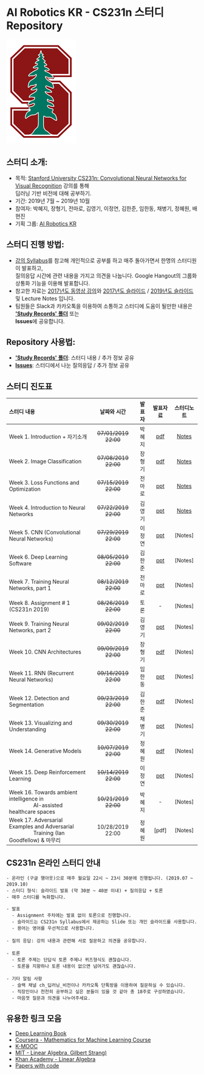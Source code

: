# AI Robotics KR - CS231n 스터디 Repository

![image_link](https://github.com/ai-robotics-kr/cs231n_study/blob/master/images/stanford_logo.png?raw=true)

## 스터디 소개:
- 목적: [Stanford University CS231n: Convolutional Neural Networks for Visual Recognition](http://cs231n.stanford.edu/) 강의를 통해 <br/>딥러닝 기반 비전에 대해 공부하기.
- 기간: 2019년 7월 ~ 2019년 10월
- 참여자: 박혜지, 장형기, 전마로, 김영기, 이정연, 김한준, 임한동, 채병기, 정혜원, 배현진
- 기획 그룹: [AI Robotics KR](https://www.facebook.com/groups/airoboticskr/)

## 스터디 진행 방법:
- [강의 Syllabus](http://cs231n.stanford.edu/syllabus.html)를 참고해 개인적으로 공부를 하고 매주 돌아가면서 한명의 스터디원이 발표하고, 
<br/>질의응답 시간에 관련 내용을 가지고 의견을 나눕니다. Google Hangout의 그룹화상통화 기능을 이용해 발표합니다.
- 참고한 자료는 [2017년도 동영상 강의](https://www.youtube.com/playlist?list=PL3FW7Lu3i5JvHM8ljYj-zLfQRF3EO8sYv)와 [2017년도 슬라이드](http://cs231n.stanford.edu/slides/2017/) / [2019년도 슬라이드](http://cs231n.stanford.edu/slides/2019/) 및 Lecture Notes 입니다.
- 팀원들은 Slack과 카카오톡을 이용하여 소통하고 스터디에 도움이 될만한 내용은 **['Study Records' 폴더](https://github.com/ai-robotics-kr/cs231n_study/tree/master/study_records)** 또는 <br/>**Issues**에 공유합니다.

## Repository 사용법:
- **['Study Records' 폴더](https://github.com/ai-robotics-kr/cs231n_study/tree/master/study_records)**: 스터디 내용 / 추가 정보 공유
- **[Issues](https://github.com/ai-robotics-kr/CS231n_study/issues)**: 스터디에서 나눈 질의응답 / 추가 정보 공유

## 스터디 진도표
|  스터디 내용  | 날짜와 시간 | 발표자 | 발표자료 | 스터디노트 |
|:------------------------|:---------------------:|:---------------------:|:-----------------:|:--------------------:|
| Week 1. Introduction + 자기소개 | ~~07/01/2019 22:00~~ | 박혜지 | [pdf](https://github.com/ai-robotics-kr/CS231n_study/blob/master/study_records/%EB%B0%9C%ED%91%9C%EC%9E%90%EB%A3%8C/cs231n_2017_lecture1.pdf) | [Notes](https://github.com/ai-robotics-kr/CS231n_study/blob/master/study_records/Lecture1%20정리.md) |
| Week 2. Image Classification | ~~07/08/2019 22:00~~ | 장형기 |[pdf](https://github.com/ai-robotics-kr/CS231n_study/blob/master/study_records/%EB%B0%9C%ED%91%9C%EC%9E%90%EB%A3%8C/cs231n_2017_lecture2.pdf) | [Notes](https://github.com/ai-robotics-kr/CS231n_study/blob/master/study_records/Lecture2%20%EC%A0%95%EB%A6%AC.md) |
| Week 3. Loss Functions and Optimization |  ~~07/15/2019 22:00~~  | 전마로 |[ppt](https://github.com/ai-robotics-kr/CS231n_study/blob/master/study_records/%EB%B0%9C%ED%91%9C%EC%9E%90%EB%A3%8C/cs231n_2017_lecture3.pptx) | [Notes](https://github.com/ai-robotics-kr/CS231n_study/blob/master/study_records/Lecture3%20%EC%A0%95%EB%A6%AC.md) |
| Week 4. Introduction to Neural Networks |  ~~07/22/2019 22:00~~  | 김영기 |[ppt](https://github.com/ai-robotics-kr/CS231n_study/blob/master/study_records/%EB%B0%9C%ED%91%9C%EC%9E%90%EB%A3%8C/cs231n_2017_lecture4.pptx) | [Notes](https://github.com/ai-robotics-kr/CS231n_study/blob/master/study_records/Lecture4%20%EC%A0%95%EB%A6%AC.md) |
| Week 5. CNN (Convolutional Neural Networks) | ~~07/29/2019 22:00~~ | 이정연 |[ppt](https://github.com/ai-robotics-kr/CS231n_study/blob/master/study_records/%EB%B0%9C%ED%91%9C%EC%9E%90%EB%A3%8C/cs231n_2019_lecture05.pptx) | [Notes] |
| Week 6. Deep Learning Software | ~~08/05/2019 22:00~~ | 김한준 |[ppt](https://github.com/ai-robotics-kr/CS231n_study/blob/master/study_records/%EB%B0%9C%ED%91%9C%EC%9E%90%EB%A3%8C/cs231n_2017_lecture5.pptx) | [Notes] |
| Week 7. Training Neural Networks, part 1 | ~~08/12/2019 22:00~~ | 전마로 |[ppt](https://github.com/ai-robotics-kr/CS231n_study/blob/master/study_records/%EB%B0%9C%ED%91%9C%EC%9E%90%EB%A3%8C/cs231n_2017_lecture6.pptx) | [Notes] |
| Week 8. Assignment # 1 (CS231n 2019) | ~~08/26/2019 22:00~~ | 토론 | - | [Notes] |
| Week 9. Training Neural Networks, part 2 | ~~09/02/2019 22:00~~ | 김영기 |[ppt](https://github.com/ai-robotics-kr/CS231n_study/blob/master/study_records/%EB%B0%9C%ED%91%9C%EC%9E%90%EB%A3%8C/cs231n_2017_lecture7.pptx) | [Notes] |
| Week 10. CNN Architectures | ~~09/09/2019 22:00~~ |	장형기 |[pdf](https://github.com/ai-robotics-kr/CS231n_study/blob/master/study_records/%EB%B0%9C%ED%91%9C%EC%9E%90%EB%A3%8C/cs231n_2019_lecture09.pdf) | [Notes] |
| Week 11. RNN (Recurrent Neural Networks) | ~~09/16/2019 22:00~~ | 임한동 |[ppt](https://github.com/ai-robotics-kr/CS231n_study/blob/master/study_records/%EB%B0%9C%ED%91%9C%EC%9E%90%EB%A3%8C/cs231n_2019_lecture10.pptx) | [Notes] |
| Week 12. Detection and Segmentation |	~~09/23/2019 22:00~~ | 김한준 |[pdf](https://github.com/ai-robotics-kr/CS231n_study/blob/master/study_records/%EB%B0%9C%ED%91%9C%EC%9E%90%EB%A3%8C/cs231n_2017_lecture11.pdf) | [Notes] |
| Week 13. Visualizing and Understanding | ~~09/30/2019 22:00~~ | 채병기 |[ppt](https://github.com/ai-robotics-kr/CS231n_study/blob/master/study_records/%EB%B0%9C%ED%91%9C%EC%9E%90%EB%A3%8C/cs231n_2017_lecture12.ppt) | [Notes] |
| Week 14. Generative Models | ~~10/07/2019 22:00~~ | 정혜원 |[pdf](https://github.com/ai-robotics-kr/CS231n_study/blob/master/study_records/%EB%B0%9C%ED%91%9C%EC%9E%90%EB%A3%8C/cs231n_2019_lecture13.pdf) | [Notes] |
| Week 15. Deep Reinforcement Learning | ~~10/14/2019 22:00~~ | 이정연 |[ppt](https://github.com/ai-robotics-kr/CS231n_study/blob/master/study_records/%EB%B0%9C%ED%91%9C%EC%9E%90%EB%A3%8C/cs231n_2017_lecture14.pptx?raw=true) | [Notes] |
| Week 16. Towards ambient intelligence in <br/>&nbsp;&nbsp;&nbsp;&nbsp;&nbsp;&nbsp;&nbsp;&nbsp;&nbsp;&nbsp;&nbsp;&nbsp;&nbsp;&nbsp;&nbsp;&nbsp;&nbsp;AI-assisted healthcare spaces| ~~10/21/2019 22:00~~ | 박혜지 |-| [Notes] |
| Week 17. Adversarial Examples and Adversarial <br/>&nbsp;&nbsp;&nbsp;&nbsp;&nbsp;&nbsp;&nbsp;&nbsp;&nbsp;&nbsp;&nbsp;&nbsp;&nbsp;&nbsp;&nbsp;&nbsp;&nbsp;Training (Ian Goodfellow) & 마무리 | 10/28/2019 22:00 | 정혜원 | [pdf] | [Notes] |


## CS231n 온라인 스터디 안내
```
- 온라인 (구글 행아웃)으로 매주 월요일 22시 ~ 23시 30분에 진행됩니다. (2019.07 ~ 2019.10)
- 스터디 형식: 슬라이드 발표 (약 30분 ~ 40분 이내) + 질의응답 + 토론 
- 매주 스터디를 녹화합니다.
```
```
- 발표
  - Assignment 주차에는 발표 없이 토론으로 진행합니다.
  - 슬라이드는 CS231n Syllabus에서 제공하는 Slide 또는 개인 슬라이드를 사용합니다.
  - 용어는 영어를 우선적으로 사용합니다.

- 질의 응답: 강의 내용과 관련해 서로 질문하고 의견을 공유합니다.

- 토론
  - 토론 주제는 단답식 토론 주제나 퀴즈형식도 괜찮습니다.
  - 토론을 지향하나 토론 내용이 없으면 넘어가도 괜찮습니다.

- 기타 알림 사항
  - 슬랙 채널 ch_딥러닝_비전이나 카카오톡 단톡방을 이용하여 질문하실 수 있습니다.
  - 직장인이나 천천히 공부하고 싶은 분들이 있을 것 같아 총 18주로 구성하였습니다.
  - 마음껏 질문과 의견을 나누어주세요.
```
## 유용한 링크 모음
- [Deep Learning Book](http://www.deeplearningbook.org/)
- [Coursera - Mathematics for Machine Learning Course](https://www.coursera.org/specializations/mathematics-machine-learning)
- [K-MOOC](http://www.kmooc.kr/)
- [MIT - Linear Algebra, Gilbert Strang)](https://www.youtube.com/watch?v=ZK3O402wf1c&list=PLE7DDD91010BC51F8)
- [Khan Academy - Linear Algebra](https://www.khanacademy.org/math/linear-algebra)
- [Papers with code](https://paperswithcode.com/)

